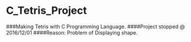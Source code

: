 # C_Tetris_Project

###Making Tetris with C Programming Language.
####Project stopped @ 2016/12/01
####Reason: Problem of Displaying shape.
